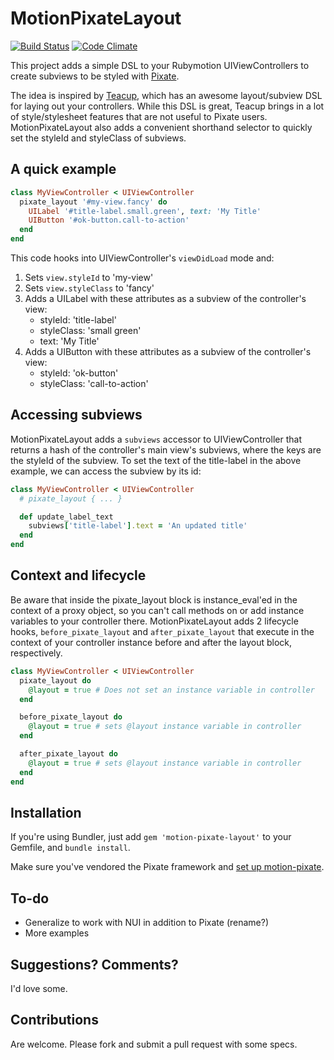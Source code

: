 # MotionPixateLayout

[![Build Status](https://travis-ci.org/terriblelabs/motion-pixate-layout.png?branch=master)](https://travis-ci.org/terriblelabs/motion-pixate-layout)
[![Code Climate](https://codeclimate.com/github/terriblelabs/motion-pixate-layout.png)](https://codeclimate.com/github/terriblelabs/motion-pixate-layout)

This project adds a simple DSL to your Rubymotion UIViewControllers to create subviews to be styled with [Pixate](http://www.pixate.com/).

The idea is inspired by [Teacup](https://github.com/rubymotion/teacup), which has an awesome layout/subview DSL for laying out your controllers.  While this DSL is great, Teacup brings in a lot of style/stylesheet features that are not useful to Pixate users.  MotionPixateLayout also adds a convenient shorthand selector to quickly set the styleId and styleClass of subviews.

## A quick example

````ruby
class MyViewController < UIViewController
  pixate_layout '#my-view.fancy' do
    UILabel '#title-label.small.green', text: 'My Title'
    UIButton '#ok-button.call-to-action'
  end
end
````

This code hooks into UIViewController's `viewDidLoad` mode and:

1. Sets `view.styleId` to 'my-view'
1. Sets `view.styleClass` to 'fancy'
1. Adds a UILabel with these attributes as a subview of the controller's view:
    * styleId: 'title-label'
    * styleClass: 'small green'
    * text: 'My Title'
1. Adds a UIButton with these attributes as a subview of the controller's view:
    * styleId: 'ok-button'
    * styleClass: 'call-to-action'

## Accessing subviews

MotionPixateLayout adds a `subviews` accessor to UIViewController that returns a hash of the controller's main view's subviews, where the keys are the styleId of the subview. To set the text of the title-label in the above example, we can access the subview by its id:

````ruby
class MyViewController < UIViewController
  # pixate_layout { ... }

  def update_label_text
    subviews['title-label'].text = 'An updated title'
  end
end
````

## Context and lifecycle

Be aware that inside the pixate_layout block is instance_eval'ed in the context of a proxy object, so you can't call methods on or add instance variables to your controller there.  MotionPixateLayout adds 2 lifecycle hooks, `before_pixate_layout` and `after_pixate_layout` that execute in the context of your controller instance before and after the layout block, respectively.


````ruby
class MyViewController < UIViewController
  pixate_layout do
    @layout = true # Does not set an instance variable in controller
  end

  before_pixate_layout do
    @layout = true # sets @layout instance variable in controller
  end

  after_pixate_layout do
    @layout = true # sets @layout instance variable in controller
  end
end
````

## Installation

If you're using Bundler, just add `gem 'motion-pixate-layout'` to your Gemfile, and `bundle install`.

Make sure you've vendored the Pixate framework and [set up motion-pixate](https://github.com/Pixate/RubyMotion-Pixate#setup).

## To-do

* Generalize to work with NUI in addition to Pixate (rename?)
* More examples

## Suggestions? Comments?

I'd love some.

## Contributions

Are welcome. Please fork and submit a pull request with some specs.
